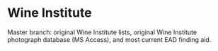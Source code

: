 # Wine Institute

Master branch: original Wine Institute lists, original Wine Institute photograph database (MS Access), and most current EAD finding aid.
